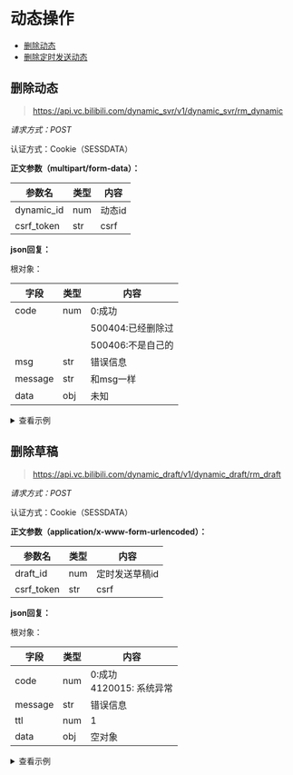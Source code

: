  

# 动态操作

- [删除动态](#删除动态)
- [删除定时发送动态](#删除草稿)

## 删除动态

> https://api.vc.bilibili.com/dynamic_svr/v1/dynamic_svr/rm_dynamic

*请求方式：POST*

认证方式：Cookie（SESSDATA）

**正文参数（multipart/form-data）：**

| 参数名     | 类型 | 内容   |
| ---------- | ---- | ------ |
| dynamic_id | num  | 动态id |
| csrf_token | str  | csrf   |

**json回复：**

根对象：

| 字段    | 类型 | 内容              |
| ------- | ---- | ----------------- |
| code    | num  | 0:成功            |
|         |      | 500404:已经删除过 |
|         |      | 500406:不是自己的 |
| msg     | str  | 错误信息          |
| message | str  | 和msg一样         |
| data    | obj  | 未知              |

<details>
<summary>查看示例</summary>


```bash
curl 'https://api.vc.bilibili.com/dynamic_svr/v1/dynamic_svr/rm_dynamic' \
    -X POST \
    -H 'User-Agent: Mozilla/5.0 (Windows NT 10.0; Win64; x64; rv:93.0) Gecko/20100101 Firefox/93.0' \
    -H 'Referer: https://t.bilibili.com/' \
    -H 'Cookie: SESSDATA=********; bili_jct=de2731532b4ab96bc8536da948932668;' \
    --data-raw 'dynamic_id=588320531406678918&csrf_token=de2731532b4ab96bc8536da948932668&csrf=de2731532b4ab96bc8536da948932668'
```

```json
{
    "code":0,
    "msg":"",
    "message":"",
    "data": {
        "_gt_":0
    }
}
```

</details>

## 删除草稿

> https://api.vc.bilibili.com/dynamic_draft/v1/dynamic_draft/rm_draft

*请求方式：POST*

认证方式：Cookie（SESSDATA）

**正文参数（application/x-www-form-urlencoded）：**

| 参数名     | 类型 | 内容           |
| ---------- | ---- | -------------- |
| draft_id   | num  | 定时发送草稿id |
| csrf_token | str  | csrf           |

**json回复：**

根对象：

| 字段    | 类型 | 内容                         |
| ------- | ---- | ---------------------------- |
| code    | num  | 0:成功<br/>4120015: 系统异常 |
| message | str  | 错误信息                     |
| ttl     | num  | 1                            |
| data    | obj  | 空对象                       |

<details>
<summary>查看示例</summary>


```bash
curl -X POST 'https://api.vc.bilibili.com/dynamic_draft/v1/dynamic_draft/rm_draft' \
--data-urlencode 'draft_id=755409289278914611' \
--data-urlencode 'csrf=xxxx'
-b 'SESSDATA=xxxx;' \
```

```json
{
    "code": 0, 
 	"message": "0", 
	"ttl": 1, 
 	"data": {}
}
```

</details>

